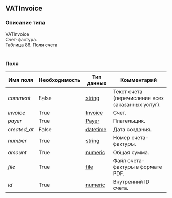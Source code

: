 
## VATInvoice

### Описание типа
VATInvoice<br/>Счет-фактура.<br/>Таблица 86. Поля счета<br/><br/>
### Поля

| Имя поля | Необходимость | Тип данных | Комментарий |
|---|---|---|---|
|*comment*|False|[string](/docs/types/string.md)|Текст счета (перечисление всех заказанных услуг).<br/>|
|*invoice*|True|[Invoice](/docs/types/Invoice.md)|Счет. <br/>|
|*payer*|True|[Payer](/docs/types/Payer.md)|Плательщик.<br/>|
|*created_at*|False|[datetime](/docs/types/datetime.md)|Дата создания.<br/>|
|*number*|True|[string](/docs/types/string.md)|Номер счета-фактуры.<br/>|
|*amount*|True|[numeric](/docs/types/numeric.md)|Общая сумма.<br/>|
|*file*|True|[file](/docs/types/file.md)|Файл счета-фактуры в формате PDF.<br/>|
|*id*|True|[numeric](/docs/types/numeric.md)|Внутренний ID счета.<br/>|
